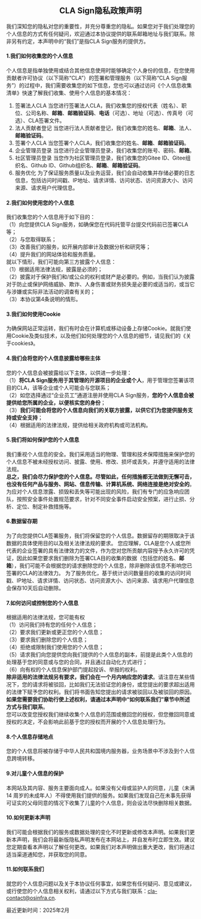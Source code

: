 ## <center>CLA Sign隐私政策声明</center>

我们深知您的隐私对您的重要性，并充分尊重您的隐私。如果您对于我们处理您的个人信息的方式有任何疑问，欢迎通过本协议提供的联系邮箱地址与我们联系。除非另有约定，本声明中的“我们”是指CLA Sign服务的提供方。

#### 1.我们如何收集您的个人信息
个人信息是指单独使用或结合其他信息使用时能够确定个人身份的信息，在您使用贡献者许可协议（以下简称“CLA”）的签署和管理服务（以下简称“CLA Sign服务”）的过程中，我们需要收集您的如下信息，您也可以通过访问<span id="information-list">《个人信息收集清单》</span>快速了解我们收集、使用个人信息的基本情况：
1. 签署法人CLA
 当您进行签署法人CLA，我们收集您的授权代表（姓名）、职位、公司名称、**邮箱**、**邮箱验证码**、**电话**（可选）、地址（可选）、传真号（可选）、CLA签署文件。
2. 法人贡献者登记
当您进行法人贡献者登记，我们收集您的姓名、**邮箱**、法人、**邮箱验证码**。
3. 签署个人CLA
当您签署个人CLA，我们收集您的姓名、**邮箱**、**邮箱验证码**。
4. 企业管理员登录
当您进行企业管理员登录，我们收集您的账号、密码、**邮箱**。
5. 社区管理员登录
当您作为社区管理员登录，我们收集您的Gitee ID、Gitee组织名、Github ID、Github组织名、**邮箱**、**邮箱验证码**。 
6. 服务优化
为了保证服务质量以及业务运营，我们会自动收集并存储必要的日志信息，包括访问时间戳、IP地址、请求详情、访问状态、访问资源大小、访问来源、请求用户代理信息。
#### 2.我们如何使用您的个人信息
我们收集您的个人信息用于如下目的：  
（1）向您提供CLA Sign服务，如确保您在代码托管平台提交代码前已签署CLA等；  
（2）与您取得联系；  
（3）改善我们的服务，如开展内部审计及数据分析和研究等；  
（4）提升我们的网站体验和服务质量。  
就以下情形，我们可能向第三方披露个人信息：  
（1）根据适用法律法规，披露是必须的；  
（2）披露对于保护我们和/或公众的权利或财产是必要的。例如，当我们认为披露对于防止或保护网络威胁、欺诈、人身伤害或财务损失是必要的或适当的，或当它与涉嫌或实际非法活动的调查有关的；  
（3）本协议第4条说明的情形。  
#### 3.我们如何使用Cookie
为确保网站正常运转，我们有时会在计算机或移动设备上存储Cookie。就我们使用Cookie及类似技术，以及他们如何处理您的个人信息的细节，请见我们的<span id="about-cookie">《关于cookies》</span>。
#### 4.我们会将您的个人信息披露给哪些主体
您的个人信息会被披露给以下主体，以供进一步处理：  
（1）**将CLA Sign服务用于其管理的开源项目的企业或个人**，用于管理您签署该项目的CLA，该等企业或个人可能会与您联系；  
（2）如您选择通过“企业员工”通道注册并使用CLA Sign服务，**您的个人信息会被提供给您所属的企业，以便核实您的身份**；  
（3）**我们可能会将您的个人信息向我们的关联方披露，以供它们为您提供服务支持或安全支持**；  
（4）根据适用的法律法规，提供给相关政府机构或司法机构。  
#### 5.我们将如何保护您的个人信息
我们重视个人信息的安全。我们采用适当的物理、管理和技术保障措施来保护您的个人信息不被未经授权访问、披露、使用、修改、损坏或丢失，并遵守适用的法律法规。  
**总之，我们会尽力保护您的个人信息。尽管如此，任何措施都无法做到无懈可击，也没有任何产品与服务、网站、信息传输、计算机系统、网络连接是绝对安全的**。为应对个人信息泄露、损毁和丢失等可能出现的风险，我们有专门的应急响应团队，按照安全事件处置规范要求，针对不同安全事件启动安全预案，进行止损、分析、定位、制定补救措施等。  
#### 6.数据留存期
为了向您提供CLA签署服务，我们将保留您的个人信息。数据留存的期限取决于该数据的具体使用目的以及相关法律法规的要求。
您应理解，CLA是您个人或您所代表的企业签署的具有法律效力的文件，作为您对您所贡献内容授予永久许可的凭证，因此如果您要求我们删除为签署CLA目的收集的数据（包括您的姓名、**邮箱**），我们可能不会根据您的请求删除您的个人信息，除非删除该信息不影响您已签署的CLA的法律效力。
为了服务优化，基于统计访问数量目的收集的访问时间戳、IP地址、请求详情、访问状态、访问资源大小、访问来源、请求用户代理信息会保存10天后自动删除。
#### 7.如何访问或控制您的个人信息
根据适用的法律法规，您可能有权  
（1）访问我们持有您的任何个人信息；  
（2）要求我们更新或更正您的个人信息；  
（3）要求我们删除您的个人信息；  
（4）拒绝或限制我们使用您的个人信息；  
（5）请求我们向您提供您向我们提供的个人信息的副本，前提是此类个人信息的处理基于您的同意或与您的合同，并且通过自动化方式进行；  
（6）向有权的个人信息保护部门提起投诉、举报的权利。  
**除非适用的法律法规另有要求，我们会在一个月内响应您的请求**。请注意在某些情况下，您的请求将被驳回，比如我们无法验证您的身份，或您提出的要求超出适用的法律下赋予您的权利。我们将书面告知您提出的请求被驳回以及被驳回的原因。**如果您需要我们协助行使上述权利，请通过本声明中“如何联系我们”章节中所述方式与我们联系**。  
您可以改变您授权我们继续收集个人信息的范围或撤回您的授权，但您撤回同意或授权的决定，不会影响此前基于您的授权而开展的个人信息处理行为。  
#### 8.个人信息存储地点
您的个人信息将被存储于中华人民共和国境内服务器，业务场景中不涉及到个人信息跨境转移。
#### 9.对儿童个人信息的保护
本网站及其内容、服务主要面向成人。如果没有父母或监护人的同意，儿童（未满 14 周岁的未成年人）不得使用我们提供的服务。如果我们发现自己在未事先获得可证实的父母同意的情况下收集了儿童的个人信息，则会设法尽快删除相关数据。
#### 10.如何更新本声明
我们可能会根据我们的服务或数据处理的变化不时更新或修改本声明。如果我们更新本声明，我们会将最新版隐私声明发布在本网站上，并自发布时立即生效。建议您定期查看本声明以了解任何更改。如果我们对本声明做出重大更改，我们将通过适当渠道通知您，并获取您的同意。  
#### 11.如何联系我们
就您的个人信息问题以及关于本协议任何事宜，如果您有任何疑问、意见或建议，或行使您的个人信息相关权利，请通过以下方式与我们联系：cla-contact@osinfra.cn.

最近更新时间：2025年2月
